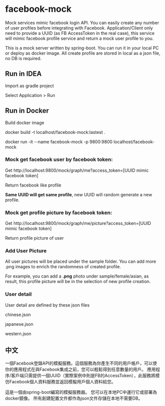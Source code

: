 # facebook-mock
Mock services mimic facebook login API.
You can easily create any number of user profiles before integrating with Facebook.
Application/Client only need to provide a UUID (as FB AccessToken in the real case), this service will mimic facebook profile service and return a mock user profile to you. 

This is a mock server written by spring-boot. 
You can run it in your local PC or deploy as docker image.
All create profile are stored in local as a json file, no DB is required.

## Run in IDEA
Import as gradle project

Select Application > Run 

## Run in Docker
Build docker image 

docker build -t localhost/facebook-mock:lastest .

docker run -it --name facebook-mock -p 9800:9800 localhost/facebook-mock

### Mock get facebook user by facebook token:
Get http://localhost:9800/mock/graph/me?access_token=[UUID mimic facebook token]

Return facebook like profile

**Same UUID will get same profile**, new UUID will random generate a new profile.


### Mock get profile picture by facebook token:
Get http://localhost:9800/mock/graph/me/picture?access_token=[UUID mimic facebook token]

Return profile picture of user

### Add User Picture

All user pictures will be placed under the sample folder. You can add more .png images to enrich the randomness of created profile.

For example, you can add a **.png** photo under sample/female/asian, as result, this profile picture will be in the selection of new profile creation.

### User detail

User detail are defined by these json files

chinese.json

japanese.json

western.json

## 中文
一個Facebook登錄API的模擬服務。這個服務為你產生不同的用戶帳戶，可以使你的應用程式在與Facebook集成之前，您可以輕鬆得到任意數量的用戶。
應用程序/客戶端只需提供一個UUID（實際案例中則是FB的AccessToken），此服務將模仿Facebook個人資料服務並返回模擬用戶個人資料給您。

這是一個由spring-boot編寫的模擬服務器。
您可以在本地PC中運行它或部署為docker鏡像。
所有創建配置文件都作為json文件存儲在本地不需要DB。
